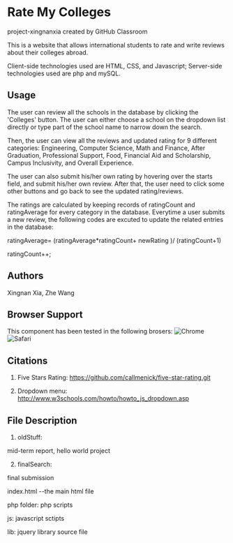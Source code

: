 # Rate My Colleges
project-xingnanxia created by GitHub Classroom

This is a website that allows international students to rate and write reviews about their colleges abroad. 

Client-side technologies used are HTML, CSS, and Javascript; Server-side technologies used are php and mySQL. 


## Usage
The user can review all the schools in the database by clicking the 'Colleges' button. The user can either choose a school on the dropdown list directly or type part of the school name to narrow down the search. 

Then, the user can view all the reviews and updated rating for 9 different categories: Engineering, Computer Science, Math and Finance, After Graduation, Professional Support, Food, Financial Aid and Scholarship, Campus Inclusivity, and Overall Experience. 

The user can also submit his/her own rating by hovering over the starts field, and submit his/her own review. After that, the user need to click some other buttons and go back to see the updated rating/reviews. 

The ratings are calculated by keeping records of ratingCount and ratingAverage for every category in the database. Everytime a user submits a new review, the following codes are excuted to update the related entries in the database:

ratingAverage= (ratingAverage*ratingCount+ newRating )/ (ratingCount+1)

ratingCount++;

## Authors 

Xingnan Xia, Zhe Wang 

## Browser Support 

This component has been tested in the following brosers: 
 ![Chrome](https://raw.githubusercontent.com/alrra/browser-logos/master/chrome/chrome_48x48.png)  ![Safari](https://raw.githubusercontent.com/callmenick/browser-logos/master/safari/safari_48x48.png) 


## Citations

1) Five Stars Rating: 
  https://github.com/callmenick/five-star-rating.git
  
2) Dropdown menu: 
http://www.w3schools.com/howto/howto_js_dropdown.asp


##  File Description

1) oldStuff: 

  mid-term report,
  hello world project


2) finalSearch:

  final submission

  index.html --the main html file

  php folder: php scripts

  js: javascript sctipts

  lib: jquery library source file










  
  
